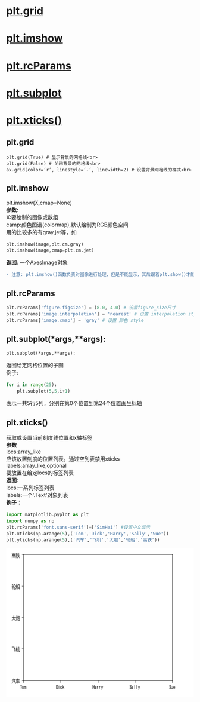 # [plt.grid](#grid)
# [plt.imshow](#imshow)
# [plt.rcParams](#rcParams)  
# [plt.subplot](#subplot)
# [plt.xticks()](#xticks)

<div id="grid"></div> 

## plt.grid <br>
```
plt.grid(True) # 显示背景的网格线<br>
plt.grid(False) # 关闭背景的网格线<br> 
ax.grid(color=’r’, linestyle=’-‘, linewidth=2) # 设置背景网格线的样式<br>
```
<div id="imshow"></div>

## plt.imshow

plt.imshow(X,cmap=None)<br>
**参数:**<br>
X:要绘制的图像或数组<br>
camp:颜色图谱(colormap),默认绘制为RGB颜色空间<br>
用的比较多的有gray,jet等，如<br>
```python
plt.imshow(image,plt.cm.gray)
plt.imshow(image,cmap=plt.cm.jet)
```
**返回**:
一个AxesImage对象<br>
```diff
- 注意: plt.imshow()函数负责对图像进行处理，但是不能显示，其后跟着plt.show()才能显示出来
```
<div id="rcParams"></div> 

## plt.rcParams 

```python
plt.rcParams['figure.figsize'] = (8.0, 4.0) # 设置figure_size尺寸  
plt.rcParams['image.interpolation'] = 'nearest' # 设置 interpolation style  
plt.rcParams['image.cmap'] = 'gray' # 设置 颜色 style
```


<div id="subplot"></div> 

## plt.subplot(*args,**args):

```
plt.subplot(*args,**args):
```  

返回给定网格位置的子图<br>
例子:<br> 
```python
for i in range(25):  
	plt.subplot(5,5,i+1)
``` 

表示一共5行5列，分别在第0个位置到第24个位置画坐标轴

<div id="xticks"></div>

## plt.xticks()<br/>
获取或设置当前刻度线位置和x轴标签<br/>
**参数**<br/>
locs:array_like<br/>
应该放置刻度的位置列表。通过空列表禁用xticks<br/>
labels:array_like,optional<br/>
要放置在给定locs的标签列表<br/>
**返回:**<br/>
locs:一系列标签列表<br/>
labels:一个'.Text'对象列表<br/>
**例子：**<br/>
```python
import matplotlib.pyplot as plt
import numpy as np
plt.rcParams['font.sans-serif']=['SimHei'] #设置中文显示
plt.xticks(np.arange(5),('Tom','Dick','Harry','Sally','Sue'))
plt.yticks(np.arange(5),('汽车','飞机','大炮','轮船','高铁'))
```
<img width="600px" height="400px"  src="https://github.com/czwinner/AI_NOTES/blob/master/matplotlib/pictures/plt.xticks.jpg"/>
